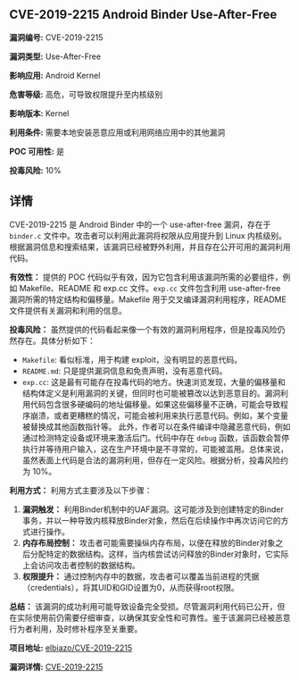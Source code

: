 ## CVE-2019-2215 Android Binder Use-After-Free

**漏洞编号:** CVE-2019-2215

**漏洞类型:** Use-After-Free

**影响应用:** Android Kernel

**危害等级:** 高危，可导致权限提升至内核级别

**影响版本:** Kernel

**利用条件:** 需要本地安装恶意应用或利用网络应用中的其他漏洞

**POC 可用性:** 是

**投毒风险:** 10%

## 详情

CVE-2019-2215 是 Android Binder 中的一个 use-after-free 漏洞，存在于 `binder.c` 文件中。攻击者可以利用此漏洞将权限从应用提升到 Linux 内核级别。根据漏洞信息和搜索结果，该漏洞已经被野外利用，并且存在公开可用的漏洞利用代码。

**有效性：**
提供的 POC 代码似乎有效，因为它包含利用该漏洞所需的必要组件，例如 Makefile、README 和 exp.cc 文件。`exp.cc` 文件包含利用 use-after-free 漏洞所需的特定结构和偏移量。Makefile 用于交叉编译漏洞利用程序，README 文件提供有关漏洞和利用的信息。

**投毒风险：**
虽然提供的代码看起来像一个有效的漏洞利用程序，但是投毒风险仍然存在。具体分析如下：

*   `Makefile`:  看似标准，用于构建 exploit，没有明显的恶意代码。
*   `README.md`: 只是提供漏洞信息和免责声明，没有恶意代码。
*   `exp.cc`:  这是最有可能存在投毒代码的地方。快速浏览发现，大量的偏移量和结构体定义是利用漏洞的关键，但同时也可能被篡改以达到恶意目的。漏洞利用代码包含很多硬编码的地址偏移量。如果这些偏移量不正确，可能会导致程序崩溃，或者更糟糕的情况，可能会被利用来执行恶意代码。例如，某个变量被替换成其他函数指针等。
    此外，作者可以在条件编译中隐藏恶意代码，例如通过检测特定设备或环境来激活后门。代码中存在 `debug` 函数，该函数会暂停执行并等待用户输入，这在生产环境中是不寻常的，可能被滥用。总体来说，虽然表面上代码是合法的漏洞利用，但存在一定风险。根据分析，投毒风险约为 10%。

**利用方式：**
利用方式主要涉及以下步骤：

1.  **漏洞触发：** 利用Binder机制中的UAF漏洞。这可能涉及到创建特定的Binder事务，并以一种导致内核释放Binder对象，然后在后续操作中再次访问它的方式进行操作。
2.  **内存布局控制：** 攻击者可能需要操纵内存布局，以便在释放的Binder对象之后分配特定的数据结构。这样，当内核尝试访问释放的Binder对象时，它实际上会访问攻击者控制的数据结构。
3.  **权限提升：** 通过控制内存中的数据，攻击者可以覆盖当前进程的凭据（credentials），将其UID和GID设置为0，从而获得root权限。

**总结：**
该漏洞的成功利用可能导致设备完全受损。尽管漏洞利用代码已公开，但在实际使用前仍需要仔细审查，以确保其安全性和可靠性。鉴于该漏洞已经被恶意行为者利用，及时修补程序至关重要。

**项目地址:** [elbiazo/CVE-2019-2215](https://github.com/elbiazo/CVE-2019-2215)

**漏洞详情:** [CVE-2019-2215](https://nvd.nist.gov/vuln/detail/CVE-2019-2215)